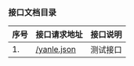 ### 接口文档目录
|序号 |接口请求地址 |接口说明 |
| -------- | -------- |-------- | 
|1. |[/yanle.json](../doc/yanle.md)|测试接口|
